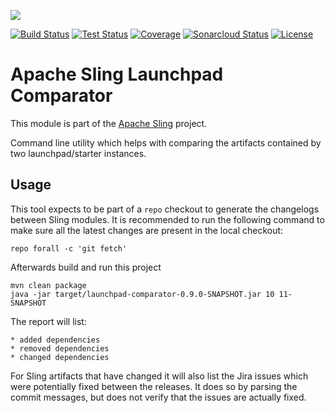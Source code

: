[<img src="https://sling.apache.org/res/logos/sling.png"/>](https://sling.apache.org)

 [![Build Status](https://ci-builds.apache.org/job/Sling/job/modules/job/sling-launchpad-comparator/job/master/badge/icon)](https://ci-builds.apache.org/job/Sling/job/modules/job/sling-launchpad-comparator/job/master/) [![Test Status](https://img.shields.io/jenkins/tests.svg?jobUrl=https://ci-builds.apache.org/job/Sling/job/modules/job/sling-launchpad-comparator/job/master/)](https://ci-builds.apache.org/job/Sling/job/modules/job/sling-launchpad-comparator/job/master/test/?width=800&height=600) [![Coverage](https://sonarcloud.io/api/project_badges/measure?project=apache_sling-launchpad-comparator&metric=coverage)](https://sonarcloud.io/dashboard?id=apache_sling-launchpad-comparator) [![Sonarcloud Status](https://sonarcloud.io/api/project_badges/measure?project=apache_sling-launchpad-comparator&metric=alert_status)](https://sonarcloud.io/dashboard?id=apache_sling-launchpad-comparator) [![License](https://img.shields.io/badge/License-Apache%202.0-blue.svg)](https://www.apache.org/licenses/LICENSE-2.0)

# Apache Sling Launchpad Comparator

This module is part of the [Apache Sling](https://sling.apache.org) project.

Command line utility which helps with comparing the artifacts contained by two launchpad/starter instances.

## Usage

This tool expects to be part of a `repo` checkout to generate the changelogs between Sling modules. It is
recommended to run the following command to make sure all the latest changes are present in the local
checkout:

    repo forall -c 'git fetch'

Afterwards build and run this project

    mvn clean package
    java -jar target/launchpad-comparator-0.9.0-SNAPSHOT.jar 10 11-SNAPSHOT

The report will list:

    * added dependencies
    * removed dependencies
    * changed dependencies

For Sling artifacts that have changed it will also list the Jira issues which were potentially fixed between
the releases. It does so by parsing the commit messages, but does not verify that the issues are actually
fixed.
